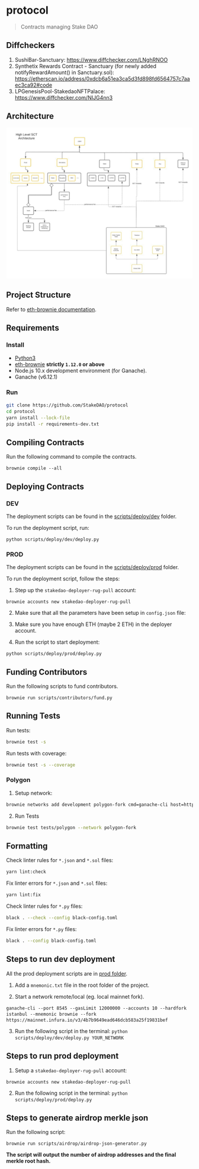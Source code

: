 # protocol

> Contracts managing Stake DAO

## Diffcheckers
1. SushiBar-Sanctuary: https://www.diffchecker.com/LNghRNOO
2. Synthetix Rewards Contract - Sanctuary (for newly added notifyRewardAmount() in Sanctuary.sol): https://etherscan.io/address/0xdcb6a51ea3ca5d3fd898fd6564757c7aaec3ca92#code
3. LPGenesisPool-StakedaoNFTPalace: https://www.diffchecker.com/NIJG4nn3


## Architecture

![Stake Dao Architecture](./assets/Architecture.jpg)

## Project Structure

Refer to [eth-brownie documentation](https://eth-brownie.readthedocs.io/en/stable/structure.html).

## Requirements

### Install

- [Python3](https://www.python.org/download/releases/3.0/)
- [eth-brownie](https://eth-brownie.readthedocs.io/en/stable/install.html) **strictly `1.12.0` or above**
- Node.js 10.x development environment (for Ganache).
- Ganache (v6.12.1)

### Run

```bash
git clone https://github.com/StakeDAO/protocol
cd protocol
yarn install --lock-file
pip install -r requirements-dev.txt
```

## Compiling Contracts

Run the following command to compile the contracts.

```
brownie compile --all
```

## Deploying Contracts

### DEV

The deployment scripts can be found in the [scripts/deploy/dev](./scripts/deploy/dev) folder.

To run the deployment script, run:

```
python scripts/deploy/dev/deploy.py
```

### PROD

The deployment scripts can be found in the [scripts/deploy/prod](./scripts/deploy/prod) folder.

To run the deployment script, follow the steps:

1. Step up the `stakedao-deployer-rug-pull` account:

```
brownie accounts new stakedao-deployer-rug-pull
```

2. Make sure that all the parameters have been setup in `config.json` file:

3. Make sure you have enough ETH (maybe 2 ETH) in the deployer account.

4. Run the script to start deployment:

```
python scripts/deploy/prod/deploy.py
```

## Funding Contributors

Run the following scripts to fund contributors.

```
brownie run scripts/contributors/fund.py
```

## Running Tests

Run tests:

```bash
brownie test -s
```

Run tests with coverage:

```bash
brownie test -s --coverage
```

### Polygon

1. Setup network:

```bash
brownie networks add development polygon-fork cmd=ganache-cli host=http://127.0.0.1 fork=https://rpc-mainnet.maticvigil.com/ accounts=10 mnemonic=brownie port=8545
```

2. Run Tests
```bash
brownie test tests/polygon --network polygon-fork
```


## Formatting

Check linter rules for `*.json` and `*.sol` files:

```bash
yarn lint:check
```

Fix linter errors for `*.json` and `*.sol` files:

```bash
yarn lint:fix
```

Check linter rules for `*.py` files:

```bash
black . --check --config black-config.toml
```

Fix linter errors for `*.py` files:

```bash
black . --config black-config.toml
```

## Steps to run dev deployment

All the prod deployment scripts are in [prod folder](./scripts/prod).

1. Add a `mnemonic.txt` file in the root folder of the project.

2. Start a network remote/local (eg. local mainnet fork).

```
ganache-cli --port 8545 --gasLimit 12000000 --accounts 10 --hardfork istanbul --mnemonic brownie --fork https://mainnet.infura.io/v3/4b7b9649ead646dcb583a25f19831bef
```

3. Run the following script in the terminal: `python scripts/deploy/dev/deploy.py YOUR_NETWORK`

## Steps to run prod deployment

1. Setup a `stakedao-deployer-rug-pull` account:

```
brownie accounts new stakedao-deployer-rug-pull
```

2. Run the following script in the terminal: `python scripts/deploy/prod/deploy.py`

## Steps to generate airdrop merkle json

Run the following script:

```
brownie run scripts/airdrop/airdrop-json-generator.py
```

**The script will output the number of airdrop addresses and the final merkle root hash.**

